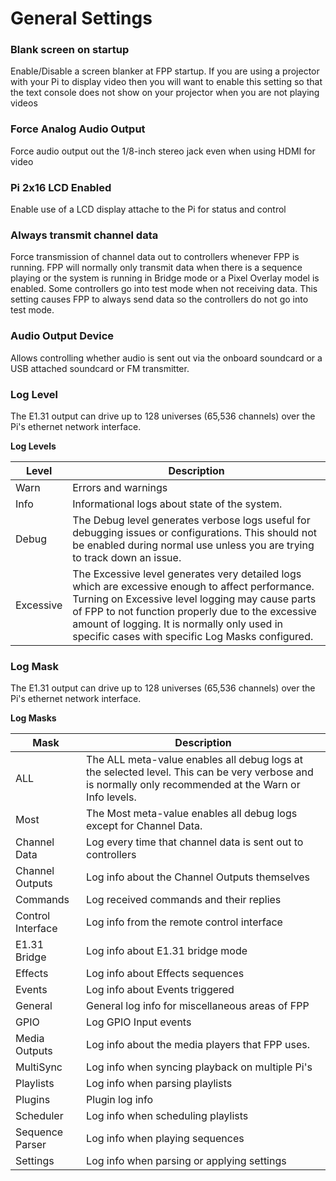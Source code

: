 # General Settings

### Blank screen on startup
Enable/Disable a screen blanker at FPP startup. If you are using a projector with your Pi to display video then you will want to enable this setting so that the text console does not show on your projector when you are not playing videos

### Force Analog Audio Output
Force audio output out the 1/8-inch stereo jack even when using HDMI for video

### Pi 2x16 LCD Enabled
Enable use of a LCD display attache to the Pi for status and control

### Always transmit channel data
Force transmission of channel data out to controllers whenever FPP is running. FPP will normally only transmit data when there is a sequence playing or the system is running in Bridge mode or a Pixel Overlay model is enabled. Some controllers go into test mode when not receiving data. This setting causes FPP to always send data so the controllers do not go into test mode.

### Audio Output Device
Allows controlling whether audio is sent out via the onboard soundcard or a USB attached soundcard or FM transmitter.

### Log Level
The E1.31 output can drive up to 128 universes (65,536 channels) over the Pi's ethernet network interface.

**Log Levels**

Level |	Description
------|------------
Warn |	Errors and warnings
Info |	Informational logs about state of the system.
Debug |	The Debug level generates verbose logs useful for debugging issues or configurations. This should not be enabled during normal use unless you are trying to track down an issue.
Excessive |	The Excessive level generates very detailed logs which are excessive enough to affect performance. Turning on Excessive level logging may cause parts of FPP to not function properly due to the excessive amount of logging. It is normally only used in specific cases with specific Log Masks configured.

### Log Mask 
The E1.31 output can drive up to 128 universes (65,536 channels) over the Pi's ethernet network interface.

**Log Masks**

Mask | Description
-----|------------
ALL | The ALL meta-value enables all debug logs at the selected level. This can be very verbose and is normally only recommended at the Warn or Info levels.
Most | The Most meta-value enables all debug logs except for Channel Data.
Channel Data | Log every time that channel data is sent out to controllers
Channel Outputs | Log info about the Channel Outputs themselves
Commands | Log received commands and their replies
Control Interface | Log info from the remote control interface
E1.31 Bridge | Log info about E1.31 bridge mode
Effects | Log info about Effects sequences
Events | Log info about Events triggered
General	 | General log info for miscellaneous areas of FPP
GPIO | Log GPIO Input events
Media Outputs | Log info about the media players that FPP uses.
MultiSync | Log info when syncing playback on multiple Pi's
Playlists | Log info when parsing playlists
Plugins | Plugin log info
Scheduler | Log info when scheduling playlists
Sequence Parser | Log info when playing sequences
Settings | Log info when parsing or applying settings
